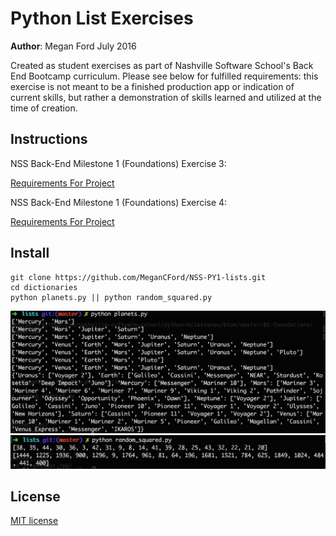 # Python List Exercises

**Author**: Megan Ford July 2016 


Created as student exercises as part of Nashville Software School's Back End Bootcamp curriculum. Please see below for fulfilled requirements: this exercise is not meant to be a finished production app or indication of current skills, but rather a demonstration of skills learned and utilized at the time of creation.


## Instructions


NSS Back-End Milestone 1 (Foundations) Exercise 3: 


[Requirements For Project](https://github.com/nashville-software-school/python-milestones/blob/master/01-foundations/exercises/FND_LISTS.md)


NSS Back-End Milestone 1 (Foundations) Exercise 4: 


[Requirements For Project](https://github.com/nashville-software-school/python-milestones/blob/master/01-foundations/exercises/FND_RANDOMSQUARED.md)


## Install


``` 
git clone https://github.com/MeganCFord/NSS-PY1-lists.git
cd dictionaries
python planets.py || python random_squared.py
```


![screenshot](planets_screenshot.jpg)
![screenshot](random_squared_screenshot.jpg)


## License 


[MIT license](LICENSE.md)

